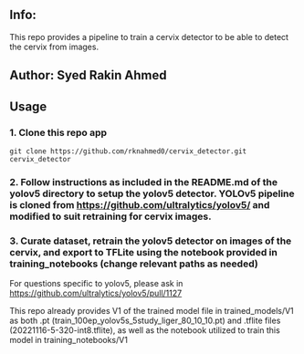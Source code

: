 ## Info: 
This repo provides a pipeline to train a cervix detector to be able to detect the cervix from images.

## Author: Syed Rakin Ahmed

## Usage

### 1. Clone this repo app
```
git clone https://github.com/rknahmed0/cervix_detector.git cervix_detector
```
### 2. Follow instructions as included in the README.md of the yolov5 directory to setup the yolov5 detector. YOLOv5 pipeline is cloned from https://github.com/ultralytics/yolov5/ and modified to suit retraining for cervix images.

### 3. Curate dataset, retrain the yolov5 detector on images of the cervix, and export to TFLite using the notebook provided in training_notebooks (change relevant paths as needed)

For questions specific to yolov5, please ask in https://github.com/ultralytics/yolov5/pull/1127

This repo already provides V1 of the trained model file in trained_models/V1 as both .pt (train_100ep_yolov5s_5study_liger_80_10_10.pt) and .tflite files (20221116-5-320-int8.tflite), as well as the notebook utilized to train this model in training_notebooks/V1